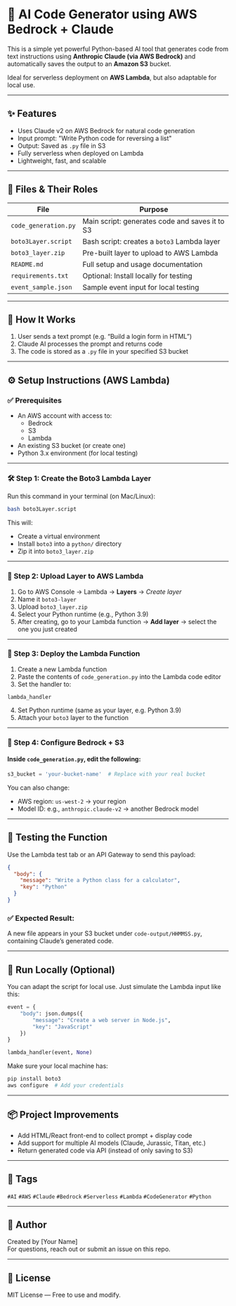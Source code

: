 # 🧠 AI Code Generator using AWS Bedrock + Claude

This is a simple yet powerful Python-based AI tool that generates code from text instructions using **Anthropic Claude (via AWS Bedrock)** and automatically saves the output to an **Amazon S3** bucket.

Ideal for serverless deployment on **AWS Lambda**, but also adaptable for local use.

---

## ✨ Features

- Uses Claude v2 on AWS Bedrock for natural code generation
- Input prompt: "Write Python code for reversing a list"
- Output: Saved as `.py` file in S3
- Fully serverless when deployed on Lambda
- Lightweight, fast, and scalable

---

## 📁 Files & Their Roles

| File | Purpose |
|------|---------|
| `code_generation.py` | Main script: generates code and saves it to S3 |
| `boto3Layer.script` | Bash script: creates a `boto3` Lambda layer |
| `boto3_layer.zip` | Pre-built layer to upload to AWS Lambda |
| `README.md` | Full setup and usage documentation |
| `requirements.txt` | Optional: Install locally for testing |
| `event_sample.json` | Sample event input for local testing |

---

## 🚀 How It Works

1. User sends a text prompt (e.g. “Build a login form in HTML”)
2. Claude AI processes the prompt and returns code
3. The code is stored as a `.py` file in your specified S3 bucket

---

## ⚙️ Setup Instructions (AWS Lambda)

### ✅ Prerequisites

- An AWS account with access to:
  - Bedrock
  - S3
  - Lambda
- An existing S3 bucket (or create one)
- Python 3.x environment (for local testing)

---

### 🛠️ Step 1: Create the Boto3 Lambda Layer

Run this command in your terminal (on Mac/Linux):
```bash
bash boto3Layer.script
```

This will:
- Create a virtual environment
- Install `boto3` into a `python/` directory
- Zip it into `boto3_layer.zip`

---

### 🧩 Step 2: Upload Layer to AWS Lambda

1. Go to AWS Console → Lambda → **Layers** → *Create layer*
2. Name it `boto3-layer`
3. Upload `boto3_layer.zip`
4. Select your Python runtime (e.g., Python 3.9)
5. After creating, go to your Lambda function → **Add layer** → select the one you just created

---

### 📜 Step 3: Deploy the Lambda Function

1. Create a new Lambda function
2. Paste the contents of `code_generation.py` into the Lambda code editor
3. Set the handler to:
```
lambda_handler
```
4. Set Python runtime (same as your layer, e.g. Python 3.9)
5. Attach your `boto3` layer to the function

---

### 🧠 Step 4: Configure Bedrock + S3

#### Inside `code_generation.py`, edit the following:
```python
s3_bucket = 'your-bucket-name'  # Replace with your real bucket
```

You can also change:
- AWS region: `us-west-2` → your region
- Model ID: e.g., `anthropic.claude-v2` → another Bedrock model

---

## 🧪 Testing the Function

Use the Lambda test tab or an API Gateway to send this payload:

```json
{
  "body": {
    "message": "Write a Python class for a calculator",
    "key": "Python"
  }
}
```

### ✅ Expected Result:
A new file appears in your S3 bucket under `code-output/HHMMSS.py`, containing Claude’s generated code.

---

## 🔁 Run Locally (Optional)

You can adapt the script for local use. Just simulate the Lambda input like this:

```python
event = {
    "body": json.dumps({
        "message": "Create a web server in Node.js",
        "key": "JavaScript"
    })
}

lambda_handler(event, None)
```

Make sure your local machine has:
```bash
pip install boto3
aws configure  # Add your credentials
```

---

## 📦 Project Improvements

- Add HTML/React front-end to collect prompt + display code
- Add support for multiple AI models (Claude, Jurassic, Titan, etc.)
- Return generated code via API (instead of only saving to S3)

---

## 🧩 Tags

`#AI` `#AWS` `#Claude` `#Bedrock` `#Serverless` `#Lambda` `#CodeGenerator` `#Python`

---

## 🙌 Author

Created by [Your Name]  
For questions, reach out or submit an issue on this repo.

---

## 📝 License

MIT License — Free to use and modify.
